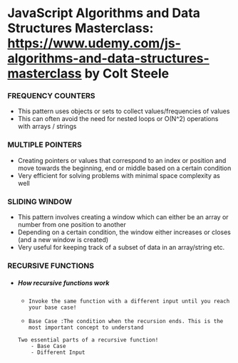 
# JavaScript Algorithms and Data Structures Masterclass: https://www.udemy.com/js-algorithms-and-data-structures-masterclass by Colt Steele

### FREQUENCY COUNTERS

- This pattern uses objects or sets to collect values/frequencies of values
- This can often avoid the need for nested loops or O(N^2) operations with arrays / strings


### MULTIPLE POINTERS

- Creating pointers or values that correspond to an index or position and move towards the beginning, end or middle based on a certain condition
- Very efficient for solving problems with minimal space complexity as well

### SLIDING WINDOW


- This pattern involves creating a window which can either be an array or number from one position to another
- Depending on a certain condition, the window either increases or closes (and a new window is created)
- Very useful for keeping track of a subset of data in an array/string etc.


### RECURSIVE FUNCTIONS
- ##### How recursive functions work
    - ```Invoke the same function with a different input until you reach your base case!```

    - ```Base Case :The condition when the recursion ends. This is the most important concept to understand```
    ```
    Two essential parts of a recursive function!
        - Base Case
        - Different Input
    ```



